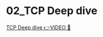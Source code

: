 # 02_TCP Deep dive

[TCP Deep dive 👉VIDEO &#128279;](https://codered.eccouncil.org/courseVideo/practical-wireshark?lessonId=feb6e900-8526-4101-8758-9f0fbf6be20c&finalAssessment=false)
